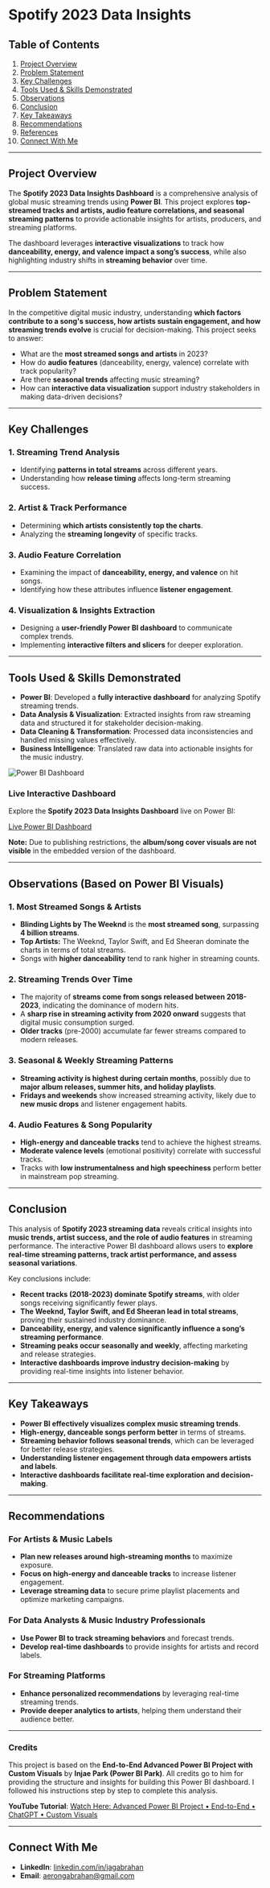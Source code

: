 # Spotify 2023 Data Insights

## Table of Contents
1. [Project Overview](#project-overview)
2. [Problem Statement](#problem-statement)
3. [Key Challenges](#key-challenges)
4. [Tools Used & Skills Demonstrated](#tools-used--skills-demonstrated)
5. [Observations](#observations)
6. [Conclusion](#conclusion)
7. [Key Takeaways](#key-takeaways)
8. [Recommendations](#recommendations)
9. [References](#references)
10. [Connect With Me](#connect-with-me)

---

## Project Overview
The **Spotify 2023 Data Insights Dashboard** is a comprehensive analysis of global music streaming trends using **Power BI**. This project explores **top-streamed tracks and artists, audio feature correlations, and seasonal streaming patterns** to provide actionable insights for artists, producers, and streaming platforms.

The dashboard leverages **interactive visualizations** to track how **danceability, energy, and valence impact a song’s success**, while also highlighting industry shifts in **streaming behavior** over time.

---

## Problem Statement
In the competitive digital music industry, understanding **which factors contribute to a song's success, how artists sustain engagement, and how streaming trends evolve** is crucial for decision-making. This project seeks to answer:

- What are the **most streamed songs and artists** in 2023?
- How do **audio features** (danceability, energy, valence) correlate with track popularity?
- Are there **seasonal trends** affecting music streaming?
- How can **interactive data visualization** support industry stakeholders in making data-driven decisions?

---

## Key Challenges
### 1. **Streaming Trend Analysis**
  - Identifying **patterns in total streams** across different years.
  - Understanding how **release timing** affects long-term streaming success.

### 2. **Artist & Track Performance**
  - Determining **which artists consistently top the charts**.
  - Analyzing the **streaming longevity** of specific tracks.

### 3. **Audio Feature Correlation**
  - Examining the impact of **danceability, energy, and valence** on hit songs.
  - Identifying how these attributes influence **listener engagement**.

### 4. **Visualization & Insights Extraction**
  - Designing a **user-friendly Power BI dashboard** to communicate complex trends.
  - Implementing **interactive filters and slicers** for deeper exploration.

---

## Tools Used & Skills Demonstrated
- **Power BI**: Developed a **fully interactive dashboard** for analyzing Spotify streaming trends.
- **Data Analysis & Visualization**: Extracted insights from raw streaming data and structured it for stakeholder decision-making.
- **Data Cleaning & Transformation**: Processed data inconsistencies and handled missing values effectively.
- **Business Intelligence**: Translated raw data into actionable insights for the music industry.

![Power BI Dashboard](assets/images/powerbi_dashboard.gif)

### **Live Interactive Dashboard**
Explore the **Spotify 2023 Data Insights Dashboard** live on Power BI:

[Live Power BI Dashboard](https://app.powerbi.com/reportEmbed?reportId=516278cf-e00f-4428-bd92-bc13fef239c6&autoAuth=true&ctid=254ba93e-1f6f-48f3-90e6-e2766664b477)

**Note:** Due to publishing restrictions, the **album/song cover visuals are not visible** in the embedded version of the dashboard.

---

## Observations (Based on Power BI Visuals)
### **1. Most Streamed Songs & Artists**
- **Blinding Lights by The Weeknd** is the **most streamed song**, surpassing **4 billion streams**.
- **Top Artists:** The Weeknd, Taylor Swift, and Ed Sheeran dominate the charts in terms of total streams.
- Songs with **higher danceability** tend to rank higher in streaming counts.

### **2. Streaming Trends Over Time**
- The majority of **streams come from songs released between 2018-2023**, indicating the dominance of modern hits.
- A **sharp rise in streaming activity from 2020 onward** suggests that digital music consumption surged.
- **Older tracks** (pre-2000) accumulate far fewer streams compared to modern releases.

### **3. Seasonal & Weekly Streaming Patterns**
- **Streaming activity is highest during certain months**, possibly due to **major album releases, summer hits, and holiday playlists**.
- **Fridays and weekends** show increased streaming activity, likely due to **new music drops** and listener engagement habits.

### **4. Audio Features & Song Popularity**
- **High-energy and danceable tracks** tend to achieve the highest streams.
- **Moderate valence levels** (emotional positivity) correlate with successful tracks.
- Tracks with **low instrumentalness and high speechiness** perform better in mainstream pop streaming.

---

## Conclusion
This analysis of **Spotify 2023 streaming data** reveals critical insights into **music trends, artist success, and the role of audio features** in streaming performance. The interactive Power BI dashboard allows users to **explore real-time streaming patterns, track artist performance, and assess seasonal variations**.

Key conclusions include:
- **Recent tracks (2018-2023) dominate Spotify streams**, with older songs receiving significantly fewer plays.
- **The Weeknd, Taylor Swift, and Ed Sheeran lead in total streams**, proving their sustained industry dominance.
- **Danceability, energy, and valence significantly influence a song’s streaming performance**.
- **Streaming peaks occur seasonally and weekly**, affecting marketing and release strategies.
- **Interactive dashboards improve industry decision-making** by providing real-time insights into listener behavior.

---

## Key Takeaways
- **Power BI effectively visualizes complex music streaming trends**.
- **High-energy, danceable songs perform better** in terms of streams.
- **Streaming behavior follows seasonal trends**, which can be leveraged for better release strategies.
- **Understanding listener engagement through data empowers artists and labels**.
- **Interactive dashboards facilitate real-time exploration and decision-making**.

---

## Recommendations
### **For Artists & Music Labels**
- **Plan new releases around high-streaming months** to maximize exposure.
- **Focus on high-energy and danceable tracks** to increase listener engagement.
- **Leverage streaming data** to secure prime playlist placements and optimize marketing campaigns.

### **For Data Analysts & Music Industry Professionals**
- **Use Power BI to track streaming behaviors** and forecast trends.
- **Develop real-time dashboards** to provide insights for artists and record labels.

### **For Streaming Platforms**
- **Enhance personalized recommendations** by leveraging real-time streaming trends.
- **Provide deeper analytics to artists**, helping them understand their audience better.

---

### **Credits**
This project is based on the **End-to-End Advanced Power BI Project with Custom Visuals** by **Injae Park (Power BI Park)**.
All credits go to him for providing the structure and insights for building this Power BI dashboard.
I followed his instructions step by step to complete this analysis.

**YouTube Tutorial**: [Watch Here: Advanced Power BI Project • End-to-End • ChatGPT • Custom Visuals](https://youtu.be/ZSrVOyKAC4Y?si=u7poYXFCt_uWa27t)

---

## Connect With Me
- **LinkedIn**: [linkedin.com/in/jagabrahan](https://linkedin.com/in/jagabrahan)
- **Email**: aerongabrahan@gmail.com

